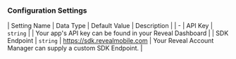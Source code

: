 

### Configuration Settings

| Setting Name |  Data Type    | Default Value  | Description |
| -
| API Key | `string` | <unset> | Your app's API key can be found in your Reveal Dashboard |
| SDK Endpoint | `string` | https://sdk.revealmobile.com | Your Reveal Account Manager can supply a custom SDK Endpoint. |
